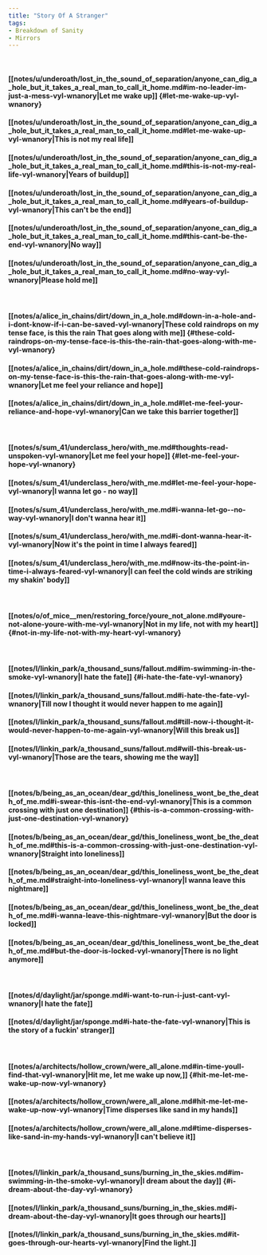 ```yaml
---
title: "Story Of A Stranger"
tags:
- Breakdown of Sanity
- Mirrors
---
```

&nbsp;
#### [[notes/u/underoath/lost_in_the_sound_of_separation/anyone_can_dig_a_hole_but_it_takes_a_real_man_to_call_it_home.md#im-no-leader-im-just-a-mess-vyl-wnanory|Let me wake up]] {#let-me-wake-up-vyl-wnanory}
#### [[notes/u/underoath/lost_in_the_sound_of_separation/anyone_can_dig_a_hole_but_it_takes_a_real_man_to_call_it_home.md#let-me-wake-up-vyl-wnanory|This is not my real life]]
#### [[notes/u/underoath/lost_in_the_sound_of_separation/anyone_can_dig_a_hole_but_it_takes_a_real_man_to_call_it_home.md#this-is-not-my-real-life-vyl-wnanory|Years of buildup]]
#### [[notes/u/underoath/lost_in_the_sound_of_separation/anyone_can_dig_a_hole_but_it_takes_a_real_man_to_call_it_home.md#years-of-buildup-vyl-wnanory|This can't be the end]]
#### [[notes/u/underoath/lost_in_the_sound_of_separation/anyone_can_dig_a_hole_but_it_takes_a_real_man_to_call_it_home.md#this-cant-be-the-end-vyl-wnanory|No way]]
#### [[notes/u/underoath/lost_in_the_sound_of_separation/anyone_can_dig_a_hole_but_it_takes_a_real_man_to_call_it_home.md#no-way-vyl-wnanory|Please hold me]]
&nbsp;
#### [[notes/a/alice_in_chains/dirt/down_in_a_hole.md#down-in-a-hole-and-i-dont-know-if-i-can-be-saved-vyl-wnanory|These cold raindrops on my tense face, is this the rain That goes along with me]] {#these-cold-raindrops-on-my-tense-face-is-this-the-rain-that-goes-along-with-me-vyl-wnanory}
#### [[notes/a/alice_in_chains/dirt/down_in_a_hole.md#these-cold-raindrops-on-my-tense-face-is-this-the-rain-that-goes-along-with-me-vyl-wnanory|Let me feel your reliance and hope]]
#### [[notes/a/alice_in_chains/dirt/down_in_a_hole.md#let-me-feel-your-reliance-and-hope-vyl-wnanory|Can we take this barrier together]]
&nbsp;
#### [[notes/s/sum_41/underclass_hero/with_me.md#thoughts-read-unspoken-vyl-wnanory|Let me feel your hope]] {#let-me-feel-your-hope-vyl-wnanory}
#### [[notes/s/sum_41/underclass_hero/with_me.md#let-me-feel-your-hope-vyl-wnanory|I wanna let go - no way]]
#### [[notes/s/sum_41/underclass_hero/with_me.md#i-wanna-let-go--no-way-vyl-wnanory|I don't wanna hear it]]
#### [[notes/s/sum_41/underclass_hero/with_me.md#i-dont-wanna-hear-it-vyl-wnanory|Now it's the point in time I always feared]]
#### [[notes/s/sum_41/underclass_hero/with_me.md#now-its-the-point-in-time-i-always-feared-vyl-wnanory|I can feel the cold winds are striking my shakin' body]]
&nbsp;
#### [[notes/o/of_mice__men/restoring_force/youre_not_alone.md#youre-not-alone-youre-with-me-vyl-wnanory|Not in my life, not with my heart]] {#not-in-my-life-not-with-my-heart-vyl-wnanory}
&nbsp;
#### [[notes/l/linkin_park/a_thousand_suns/fallout.md#im-swimming-in-the-smoke-vyl-wnanory|I hate the fate]] {#i-hate-the-fate-vyl-wnanory}
#### [[notes/l/linkin_park/a_thousand_suns/fallout.md#i-hate-the-fate-vyl-wnanory|Till now I thought it would never happen to me again]]
#### [[notes/l/linkin_park/a_thousand_suns/fallout.md#till-now-i-thought-it-would-never-happen-to-me-again-vyl-wnanory|Will this break us]]
#### [[notes/l/linkin_park/a_thousand_suns/fallout.md#will-this-break-us-vyl-wnanory|Those are the tears, showing me the way]]
&nbsp;
#### [[notes/b/being_as_an_ocean/dear_gd/this_loneliness_wont_be_the_death_of_me.md#i-swear-this-isnt-the-end-vyl-wnanory|This is a common crossing with just one destination]] {#this-is-a-common-crossing-with-just-one-destination-vyl-wnanory}
#### [[notes/b/being_as_an_ocean/dear_gd/this_loneliness_wont_be_the_death_of_me.md#this-is-a-common-crossing-with-just-one-destination-vyl-wnanory|Straight into loneliness]]
#### [[notes/b/being_as_an_ocean/dear_gd/this_loneliness_wont_be_the_death_of_me.md#straight-into-loneliness-vyl-wnanory|I wanna leave this nightmare]]
#### [[notes/b/being_as_an_ocean/dear_gd/this_loneliness_wont_be_the_death_of_me.md#i-wanna-leave-this-nightmare-vyl-wnanory|But the door is locked]]
#### [[notes/b/being_as_an_ocean/dear_gd/this_loneliness_wont_be_the_death_of_me.md#but-the-door-is-locked-vyl-wnanory|There is no light anymore]]
&nbsp;
#### [[notes/d/daylight/jar/sponge.md#i-want-to-run-i-just-cant-vyl-wnanory|I hate the fate]]
#### [[notes/d/daylight/jar/sponge.md#i-hate-the-fate-vyl-wnanory|This is the story of a fuckin' stranger]]
&nbsp;
#### [[notes/a/architects/hollow_crown/were_all_alone.md#in-time-youll-find-that-vyl-wnanory|Hit me, let me wake up now,]] {#hit-me-let-me-wake-up-now-vyl-wnanory}
#### [[notes/a/architects/hollow_crown/were_all_alone.md#hit-me-let-me-wake-up-now-vyl-wnanory|Time disperses like sand in my hands]]
#### [[notes/a/architects/hollow_crown/were_all_alone.md#time-disperses-like-sand-in-my-hands-vyl-wnanory|I can't believe it]]
&nbsp;
#### [[notes/l/linkin_park/a_thousand_suns/burning_in_the_skies.md#im-swimming-in-the-smoke-vyl-wnanory|I dream about the day]] {#i-dream-about-the-day-vyl-wnanory}
#### [[notes/l/linkin_park/a_thousand_suns/burning_in_the_skies.md#i-dream-about-the-day-vyl-wnanory|It goes through our hearts]]
#### [[notes/l/linkin_park/a_thousand_suns/burning_in_the_skies.md#it-goes-through-our-hearts-vyl-wnanory|Find the light.]]
